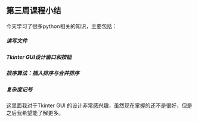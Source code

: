## 第三周课程小结

今天学习了很多python相关的知识，主要包括：

##### 读写文件
##### Tkinter GUI设计窗口和按钮
##### 排序算法：插入排序与合并排序
##### 复杂度记号
这里面我对于Tkinter GUI 的设计非常感兴趣，虽然现在掌握的还不是很好，但是之后我希望能了解更多。

